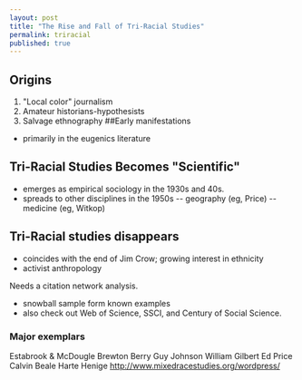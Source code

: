 ```yaml
---
layout: post
title: "The Rise and Fall of Tri-Racial Studies"
permalink: triracial
published: true
---
```



## Origins
1. "Local color" journalism
2. Amateur historians-hypothesists
3. Salvage ethnography
##Early manifestations
- primarily in the eugenics literature
## Tri-Racial Studies Becomes "Scientific"
- emerges as empirical sociology in the 1930s and 40s.
- spreads to other disciplines in the 1950s
-- geography (eg, Price)
-- medicine (eg, Witkop)
## Tri-Racial studies disappears
- coincides with the end of Jim Crow; growing interest in ethnicity
- activist anthropology

Needs a citation network analysis.
- snowball sample form known examples
- also check out Web of Science, SSCI, and Century of Social Science.

### Major exemplars
Estabrook & McDougle
Brewton Berry
Guy Johnson
William Gilbert
Ed Price
Calvin Beale
Harte
Henige
http://www.mixedracestudies.org/wordpress/







